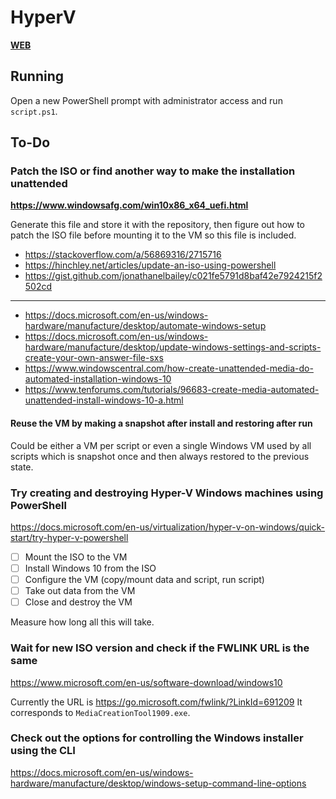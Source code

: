 # HyperV

[**WEB**](https://tomashubelbauer.github.io/hyperv)

## Running

Open a new PowerShell prompt with administrator access and run `script.ps1`.

## To-Do

### Patch the ISO or find another way to make the installation unattended

**https://www.windowsafg.com/win10x86_x64_uefi.html**

Generate this file and store it with the repository, then figure out how to patch
the ISO file before mounting it to the VM so this file is included.

- https://stackoverflow.com/a/56869316/2715716
- https://hinchley.net/articles/update-an-iso-using-powershell
- https://gist.github.com/jonathanelbailey/c021fe5791d8baf42e7924215f2502cd

---

- https://docs.microsoft.com/en-us/windows-hardware/manufacture/desktop/automate-windows-setup
- https://docs.microsoft.com/en-us/windows-hardware/manufacture/desktop/update-windows-settings-and-scripts-create-your-own-answer-file-sxs
- https://www.windowscentral.com/how-create-unattended-media-do-automated-installation-windows-10
- https://www.tenforums.com/tutorials/96683-create-media-automated-unattended-install-windows-10-a.html

#### Reuse the VM by making a snapshot after install and restoring after run

Could be either a VM per script or even a single Windows VM used by all scripts
which is snapshot once and then always restored to the previous state.

### Try creating and destroying Hyper-V Windows machines using PowerShell

https://docs.microsoft.com/en-us/virtualization/hyper-v-on-windows/quick-start/try-hyper-v-powershell

- [ ] Mount the ISO to the VM
- [ ] Install Windows 10 from the ISO
- [ ] Configure the VM (copy/mount data and script, run script)
- [ ] Take out data from the VM
- [ ] Close and destroy the VM

Measure how long all this will take.

### Wait for new ISO version and check if the FWLINK URL is the same

https://www.microsoft.com/en-us/software-download/windows10

Currently the URL is https://go.microsoft.com/fwlink/?LinkId=691209
It corresponds to `MediaCreationTool1909.exe`.

### Check out the options for controlling the Windows installer using the CLI

https://docs.microsoft.com/en-us/windows-hardware/manufacture/desktop/windows-setup-command-line-options
